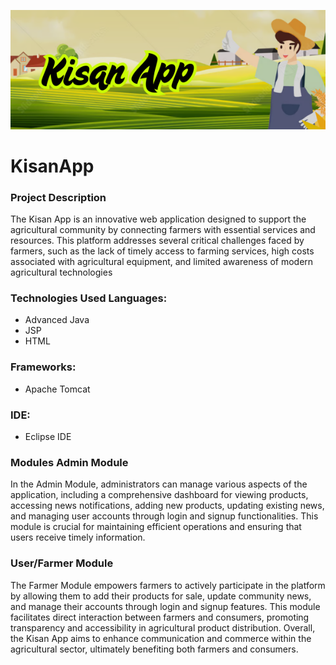 ![image alt](https://github.com/Aakruti17/KisanApp/blob/da02586c9391e35394378bc63455a312a661e1c5/vibes.png)
# KisanApp

### Project Description 
The Kisan App is an innovative web application designed to support the agricultural community by connecting farmers with essential services and resources. This platform addresses several critical challenges faced by farmers, such as the lack of timely access to farming services, high costs associated with agricultural equipment, and limited awareness of modern agricultural technologies

### Technologies Used Languages: 
* Advanced Java
* JSP
* HTML 
### Frameworks: 
* Apache Tomcat 
### IDE: 
* Eclipse IDE

### Modules Admin Module 

In the Admin Module, administrators can manage various aspects of the application, including a comprehensive dashboard for viewing products, accessing news notifications, adding new products, updating existing news, and managing user accounts through login and signup functionalities. This module is crucial for maintaining efficient operations and ensuring that users receive timely information.
### User/Farmer Module
The Farmer Module empowers farmers to actively participate in the platform by allowing them to add their products for sale, update community news, and manage their accounts through login and signup features. This module facilitates direct interaction between farmers and consumers, promoting transparency and accessibility in agricultural product distribution. Overall, the Kisan App aims to enhance communication and commerce within the agricultural sector, ultimately benefiting both farmers and consumers.
